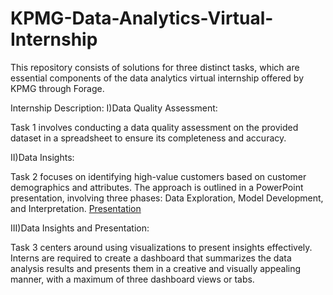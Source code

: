 # KPMG-Data-Analytics-Virtual-Internship
This repository consists of solutions for three distinct tasks, which are essential components of the data analytics virtual internship offered by KPMG through Forage.

Internship Description:
I)Data Quality Assessment:

Task 1 involves conducting a data quality assessment on the provided dataset in a spreadsheet to ensure its completeness and accuracy.

II)Data Insights:

Task 2 focuses on identifying high-value customers based on customer demographics and attributes. The approach is outlined in a PowerPoint presentation, involving three phases: Data Exploration, Model Development, and Interpretation.
[Presentation](https://docs.google.com/presentation/d/1qIUD84FeiUHIO-5t-lsV0Lkug_0Rau67LvX7efKoSzs/edit?usp=sharing)

III)Data Insights and Presentation:

Task 3 centers around using visualizations to present insights effectively. Interns are required to create a dashboard that summarizes the data analysis results and presents them in a creative and visually appealing manner, with a maximum of three dashboard views or tabs.

